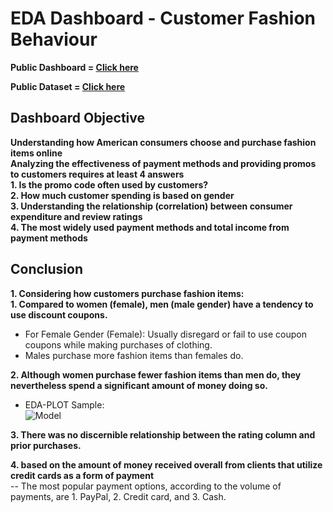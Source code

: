 # EDA Dashboard - Customer Fashion Behaviour

**Public Dashboard = [Click here](https://public.tableau.com/app/profile/garea.a/viz/Milestone1_17073949400080/Dashboard1?publish=yes)**

**Public Dataset = [Click here](https://www.kaggle.com/datasets/iamsouravbanerjee/customer-shopping-trends-dataset)**

## Dashboard Objective    
**Understanding how American consumers choose and purchase fashion items online**    
**Analyzing the effectiveness of payment methods and providing promos to customers requires at least 4 answers**    
**1. Is the promo code often used by customers?**    
**2. How much customer spending is based on gender**    
**3. Understanding the relationship (correlation) between consumer expenditure and review ratings**    
**4. The most widely used payment methods and total income from payment methods**    

## Conclusion    

**1. Considering how customers purchase fashion items:**    
**1. Compared to women (female), men (male gender) have a tendency to use discount coupons.**    
  -  For Female Gender (Female): Usually disregard or fail to use coupon coupons while making purchases of clothing.    
  -  Males purchase more fashion items than females do.

**2. Although women purchase fewer fashion items than men do, they nevertheless spend a significant amount of money doing so.**      
  -  EDA-PLOT Sample:    
![Model](https://github.com/riangiri/EDA-Customer-Fashion/blob/main/treemap.png?raw=true)          

**3.  There was no discernible relationship between the rating column and prior purchases.**    

**4.  based on the amount of money received overall from clients that utilize credit cards as a form of payment**    
      -- The most popular payment options, according to the volume of payments, are 1. PayPal, 2. Credit card, and 3. Cash.


